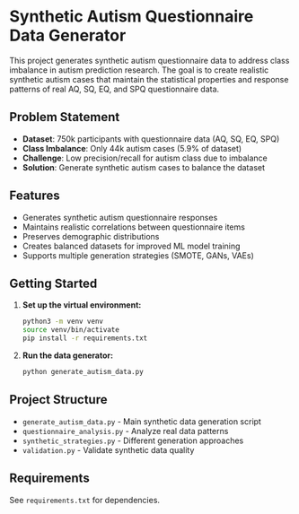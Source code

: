 # Synthetic Autism Questionnaire Data Generator

This project generates synthetic autism questionnaire data to address class imbalance in autism prediction research. The goal is to create realistic synthetic autism cases that maintain the statistical properties and response patterns of real AQ, SQ, EQ, and SPQ questionnaire data.

## Problem Statement

- **Dataset**: 750k participants with questionnaire data (AQ, SQ, EQ, SPQ)
- **Class Imbalance**: Only 44k autism cases (5.9% of dataset)
- **Challenge**: Low precision/recall for autism class due to imbalance
- **Solution**: Generate synthetic autism cases to balance the dataset

## Features

- Generates synthetic autism questionnaire responses
- Maintains realistic correlations between questionnaire items
- Preserves demographic distributions
- Creates balanced datasets for improved ML model training
- Supports multiple generation strategies (SMOTE, GANs, VAEs)

## Getting Started

1. **Set up the virtual environment:**
   ```bash
   python3 -m venv venv
   source venv/bin/activate
   pip install -r requirements.txt
   ```

2. **Run the data generator:**
   ```bash
   python generate_autism_data.py
   ```

## Project Structure

- `generate_autism_data.py` - Main synthetic data generation script
- `questionnaire_analysis.py` - Analyze real data patterns
- `synthetic_strategies.py` - Different generation approaches
- `validation.py` - Validate synthetic data quality

## Requirements

See `requirements.txt` for dependencies. 

